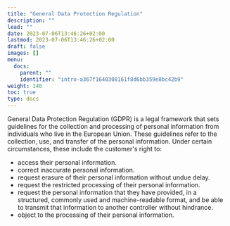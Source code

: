 ```yaml
---
title: "General Data Protection Regulation"
description: ""
lead: ""
date: 2023-07-06T13:46:26+02:00
lastmod: 2023-07-06T13:46:26+02:00
draft: false
images: []
menu:
  docs:
    parent: ""
    identifier: "intro-a367f1640308161f8d6bb359e8bc42b9"
weight: 140
toc: true
type: docs
---
```


General Data Protection Regulation (GDPR) is a legal framework that sets guidelines for the collection and processing of personal information from individuals who live in the European Union. These guidelines refer to the collection, use, and transfer of the personal information. Under certain circumstances, these include the customer's right to: 

- access their personal information.
- correct inaccurate personal information.
- request erasure of their personal information without undue delay.
- request the restricted processing of their personal information.
- request the personal information that they have provided, in a structured, commonly used and machine-readable format, and be able to transmit that information to another controller without hindrance.
- object to the processing of their personal information.